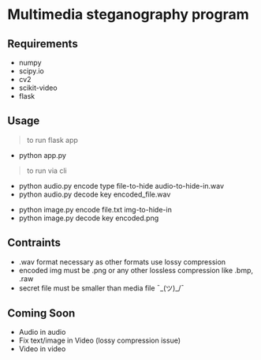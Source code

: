 # Multimedia steganography program

## Requirements 

- numpy
- scipy.io
- cv2
- scikit-video
- flask

## Usage

> to run flask app
- python app.py
    >
> to run via cli
- python audio.py encode type file-to-hide audio-to-hide-in.wav
- python audio.py decode key encoded_file.wav
    >
- python image.py encode file.txt img-to-hide-in
- python image.py decode key encoded.png
    
## Contraints
- .wav format necessary as other formats use lossy compression
- encoded img must be .png or any other lossless compression like .bmp, .raw
- secret file must be smaller than media file  ¯\_(ツ)_/¯

## Coming Soon

- Audio in audio
- Fix text/image in Video (lossy compression issue)
- Video in video
